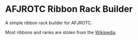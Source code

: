 # AFJROTC Ribbon Rack Builder
A simple ribbon rack builder for AFJROTC.

Most ribbons and ranks are stolen from the [Wikipedia](https://en.m.wikipedia.org/wiki/Junior_Reserve_Officers%27_Training_Corps).
